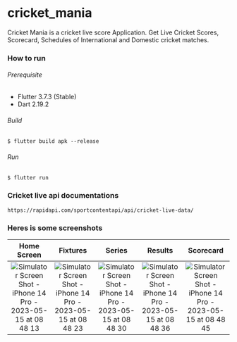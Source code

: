 # cricket_mania

Cricket Mania is a cricket live score Application. Get Live Cricket Scores, Scorecard, Schedules of International and Domestic cricket matches.

### How to run


###### Prerequisite
- Flutter 3.7.3 (Stable)
- Dart 2.19.2

###### Build
```
$ flutter build apk --release
```

###### Run
```
$ flutter run 
```

### Cricket live api documentations
```
https://rapidapi.com/sportcontentapi/api/cricket-live-data/
```

### Heres is some screenshots 

Home Screen             |  Fixtures |Series |Results |Scorecard
:-------------------------:|:-------------------------: |:-------------------------: |:-------------------------: |:-------------------------:
![Simulator Screen Shot - iPhone 14 Pro - 2023-05-15 at 08 48 13](https://github.com/Jahidul007/live_cricket_mania/assets/26745548/b057bae1-e02c-48f7-a29c-c994ef20f697)| ![Simulator Screen Shot - iPhone 14 Pro - 2023-05-15 at 08 48 23](https://github.com/Jahidul007/live_cricket_mania/assets/26745548/4eca9eea-25d3-4a2c-a595-f30b89d5854f)| ![Simulator Screen Shot - iPhone 14 Pro - 2023-05-15 at 08 48 30](https://github.com/Jahidul007/live_cricket_mania/assets/26745548/5e009eb5-a382-40b5-b0ea-7131af168263)| ![Simulator Screen Shot - iPhone 14 Pro - 2023-05-15 at 08 48 36](https://github.com/Jahidul007/live_cricket_mania/assets/26745548/7855c377-0696-428c-820d-57ab463a1407)  | ![Simulator Screen Shot - iPhone 14 Pro - 2023-05-15 at 08 48 45](https://github.com/Jahidul007/live_cricket_mania/assets/26745548/1f5a4bb2-b183-4b86-ae26-b69692914e7b)

